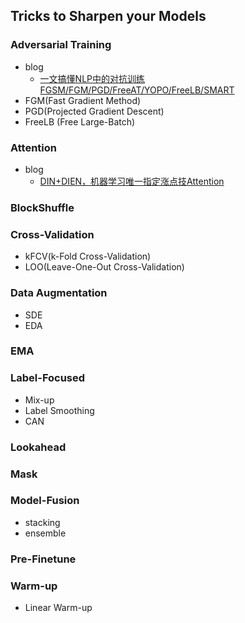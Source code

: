 ## **Tricks to Sharpen your Models**


### Adversarial Training
  * blog
    - [一文搞懂NLP中的对抗训练FGSM/FGM/PGD/FreeAT/YOPO/FreeLB/SMART](https://zhuanlan.zhihu.com/p/103593948)
  * FGM(Fast Gradient Method)
  * PGD(Projected Gradient Descent)
  * FreeLB (Free Large-Batch)

### Attention
  * blog
    - [DIN+DIEN，机器学习唯一指定涨点技Attention](https://mp.weixin.qq.com/s/oRoy82I_8S7uvMToMouIeQ)

### BlockShuffle

### Cross-Validation
  * kFCV(k-Fold Cross-Validation)
  * LOO(Leave-One-Out Cross-Validation)

### Data Augmentation
  * SDE
  * EDA

### EMA

### Label-Focused
  * Mix-up
  * Label Smoothing
  * CAN

### Lookahead

### Mask

### Model-Fusion
  * stacking
  * ensemble

### Pre-Finetune

### Warm-up
  * Linear Warm-up
